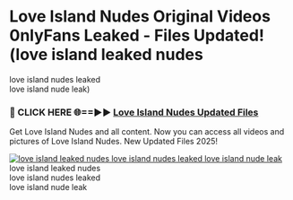 # Love Island Nudes Original Videos 0nlyFans Leaked - Files Updated! (love island leaked nudes<br>
love island nudes leaked<br>
love island nude leak)

<h3>🔴 CLICK HERE 🌐==►► <a href="https://tinyurl.com/2p9ay9w9" rel="nofollow">Love Island Nudes Updated Files</a></h3>

Get Love Island Nudes and all content. Now you can access all videos and pictures of Love Island Nudes. New Updated Files 2025!

[![love island leaked nudes<br>
love island nudes leaked<br>
love island nude leak](https://i.imgur.com/KQgVmj3.gif)](https://tinyurl.com/2p9ay9w9)
love island leaked nudes<br>
love island nudes leaked<br>
love island nude leak